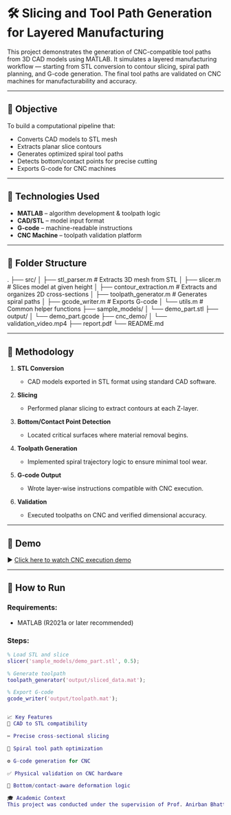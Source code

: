 # 🛠️ Slicing and Tool Path Generation for Layered Manufacturing

This project demonstrates the generation of CNC-compatible tool paths from 3D CAD models using MATLAB. It simulates a layered manufacturing workflow — starting from STL conversion to contour slicing, spiral path planning, and G-code generation. The final tool paths are validated on CNC machines for manufacturability and accuracy.

---

## 📌 Objective

To build a computational pipeline that:
- Converts CAD models to STL mesh
- Extracts planar slice contours
- Generates optimized spiral tool paths
- Detects bottom/contact points for precise cutting
- Exports G-code for CNC machines

---

## 🧰 Technologies Used

- **MATLAB** – algorithm development & toolpath logic
- **CAD/STL** – model input format
- **G-code** – machine-readable instructions
- **CNC Machine** – toolpath validation platform

---

## 📁 Folder Structure

.
├── src/
│ ├── stl_parser.m # Extracts 3D mesh from STL
│ ├── slicer.m # Slices model at given height
│ ├── contour_extraction.m # Extracts and organizes 2D cross-sections
│ ├── toolpath_generator.m # Generates spiral paths
│ ├── gcode_writer.m # Exports G-code
│ └── utils.m # Common helper functions
├── sample_models/
│ └── demo_part.stl
├── output/
│ └── demo_part.gcode
├── cnc_demo/
│ └── validation_video.mp4
├── report.pdf
└── README.md


---

## 🧪 Methodology

1. **STL Conversion**  
   - CAD models exported in STL format using standard CAD software.

2. **Slicing**  
   - Performed planar slicing to extract contours at each Z-layer.

3. **Bottom/Contact Point Detection**  
   - Located critical surfaces where material removal begins.

4. **Toolpath Generation**  
   - Implemented spiral trajectory logic to ensure minimal tool wear.

5. **G-code Output**  
   - Wrote layer-wise instructions compatible with CNC execution.

6. **Validation**  
   - Executed toolpaths on CNC and verified dimensional accuracy.

---

## 🎥 Demo

▶️ [Click here to watch CNC execution demo](https://drive.google.com/file/d/1dsl-TIqtJVyNKrJ3ihg5uD7RlYB-9d6f/view?usp=drivesdk)

---

## 🚀 How to Run

### Requirements:
- MATLAB (R2021a or later recommended)

### Steps:
```matlab
% Load STL and slice
slicer('sample_models/demo_part.stl', 0.5); 

% Generate toolpath
toolpath_generator('output/sliced_data.mat');

% Export G-code
gcode_writer('output/toolpath.mat');


📈 Key Features
🔄 CAD to STL compatibility

✂️ Precise cross-sectional slicing

🔁 Spiral tool path optimization

⚙️ G-code generation for CNC

✅ Physical validation on CNC hardware

🧠 Bottom/contact-aware deformation logic

🎓 Academic Context
This project was conducted under the supervision of Prof. Anirban Bhattacharya as part of a mechanical engineering practicum at IIT Patna.

